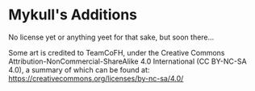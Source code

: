 # Mykull's Additions


No license yet or anything yeet for that sake, but soon there...





Some art is credited to TeamCoFH, under the Creative Commons Attribution-NonCommercial-ShareAlike 4.0 International (CC BY-NC-SA 4.0), a summary of which can be found at: https://creativecommons.org/licenses/by-nc-sa/4.0/
